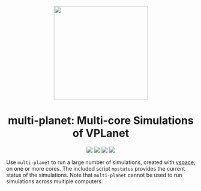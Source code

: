 
<p align="center">
  <img width = "250" src="docs/VPLanetLogo.png"/>
</p>

<h1 align="center">multi-planet: Multi-core Simulations of VPLanet</h1>

<p align="center">
  <a href="https://VirtualPlanetaryLaboratory.github.io/multi-planet/"><img src="https://img.shields.io/badge/read-the_docs-blue.svg?style=flat"></a>
   <img src="https://img.shields.io/badge/Python-3.6+-orange.svg"/></a>
  <a href="LICENSE"><img src="https://img.shields.io/badge/license-MIT-purple.svg"/></a>
    <a href="https://github.com/VirtualPlanetaryLaboratory/multi-planet//actions/workflows/tests.yml">
  <img src="https://github.com/VirtualPlanetaryLaboratory/multi-planet//actions/workflows/tests.yml/badge.svg"/>
  </a>
</p>

Use `multi-planet` to run a large number of simulations, created with [vspace](https://github.com/VirtualPlanetaryLaboratory/vspace), on one or more cores.  The included script `mpstatus` provides the current status of the simulations. Note that `multi-planet` cannot be used to run simulations across multiple computers.
